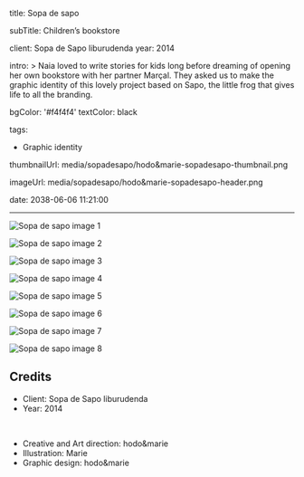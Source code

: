 title: Sopa de sapo

subTitle: Children’s bookstore

client: Sopa de Sapo liburudenda
year: 2014

intro: >
  Naia loved to write stories for kids long before dreaming of opening her own bookstore with her partner Marçal. They asked us to make the graphic identity of this lovely project based on Sapo, the little frog that gives life to all the branding.

bgColor: '#f4f4f4'
textColor: black

tags:
  - Graphic identity

thumbnailUrl: media/sopadesapo/hodo&marie-sopadesapo-thumbnail.png

imageUrl: media/sopadesapo/hodo&marie-sopadesapo-header.png

date: 2038-06-06 11:21:00



---

<div class="gallery gallery-1">

![Sopa de sapo image 1](/demo/media/sopadesapo/hodo&marie-sopadesapo-1.png)

</div>

<div class="gallery gallery-1">

![Sopa de sapo image 2](/demo/media/sopadesapo/hodo&marie-sopadesapo-2.png)

</div>

<div class="gallery gallery-2">

![Sopa de sapo image 3](/demo/media/sopadesapo/hodo&marie-sopadesapo-3.jpg)

![Sopa de sapo image 4](/demo/media/sopadesapo/hodo&marie-sopadesapo-4.jpg)

</div>

<div class="gallery gallery-2">

![Sopa de sapo image 5](/demo/media/sopadesapo/hodo&marie-sopadesapo-5.jpg)

![Sopa de sapo image 6](/demo/media/sopadesapo/hodo&marie-sopadesapo-6.jpg)

</div>

<div class="gallery gallery-2">

![Sopa de sapo image 7](/demo/media/sopadesapo/hodo&marie-sopadesapo-7.jpg)

![Sopa de sapo image 8](/demo/media/sopadesapo/hodo&marie-sopadesapo-8.jpg)

</div>

## Credits

* Client: Sopa de Sapo liburudenda
* Year: 2014  

<br>

* Creative and Art direction: hodo&marie
* Illustration: Marie
* Graphic design: hodo&marie

